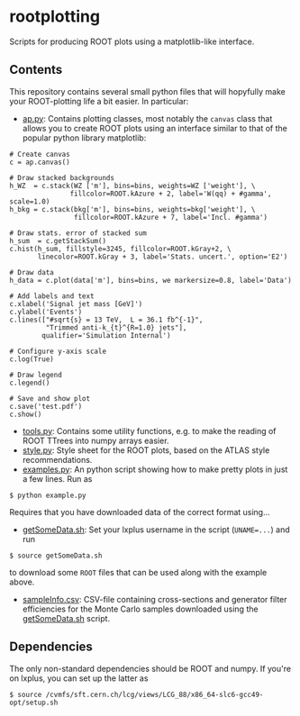 # rootplotting
Scripts for producing ROOT plots using a matplotlib-like interface. 

## Contents

This repository contains several small python files that will hopyfully make your ROOT-plotting life a bit easier. In particular:

* [ap.py](ap.py): Contains plotting classes, most notably the `canvas` class that allows you to create ROOT plots using an interface similar to that of the popular python library matplotlib:
```
# Create canvas
c = ap.canvas()

# Draw stacked backgrounds
h_WZ  = c.stack(WZ ['m'], bins=bins, weights=WZ ['weight'], \
               fillcolor=ROOT.kAzure + 2, label='W(qq) + #gamma', scale=1.0)
h_bkg = c.stack(bkg['m'], bins=bins, weights=bkg['weight'], \
                fillcolor=ROOT.kAzure + 7, label='Incl. #gamma')
    
# Draw stats. error of stacked sum
h_sum  = c.getStackSum()
c.hist(h_sum, fillstyle=3245, fillcolor=ROOT.kGray+2, \
       linecolor=ROOT.kGray + 3, label='Stats. uncert.', option='E2')
    
# Draw data
h_data = c.plot(data['m'], bins=bins, we markersize=0.8, label='Data')

# Add labels and text
c.xlabel('Signal jet mass [GeV]')
c.ylabel('Events')
c.lines(["#sqrt{s} = 13 TeV,  L = 36.1 fb^{-1}",
         "Trimmed anti-k_{t}^{R=1.0} jets"], 
        qualifier='Simulation Internal')

# Configure y-axis scale
c.log(True)

# Draw legend
c.legend()

# Save and show plot
c.save('test.pdf')
c.show()
```
* [tools.py](tools.py): Contains some utility functions, e.g. to make the reading of ROOT TTrees into numpy arrays easier.
* [style.py](style.py): Style sheet for the ROOT plots, based on the ATLAS style recommendations.
* [examples.py](example.py): An python script showing how to make pretty plots in just a few lines. Run as 
```
$ python example.py
```
Requires that you have downloaded data of the correct format using...
* [getSomeData.sh](getSomeData.sh): Set your lxplus username in the script (`UNAME=...`) and run
```
$ source getSomeData.sh
```
to download some `ROOT` files that can be used along with the example above.
* [sampleInfo.csv](sampleInfo.csv): CSV-file containing cross-sections and generator filter efficiencies for the Monte Carlo samples downloaded using the [getSomeData.sh](getSomeData.sh) script.


## Dependencies

The only non-standard dependencies should be ROOT and numpy. If you're on lxplus, you can set up the latter as

```
$ source /cvmfs/sft.cern.ch/lcg/views/LCG_88/x86_64-slc6-gcc49-opt/setup.sh
```
